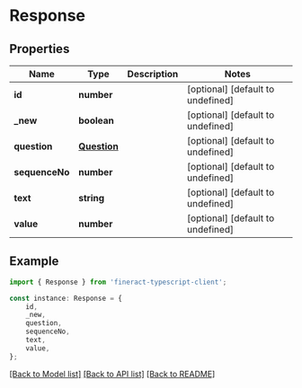 # Response


## Properties

Name | Type | Description | Notes
------------ | ------------- | ------------- | -------------
**id** | **number** |  | [optional] [default to undefined]
**_new** | **boolean** |  | [optional] [default to undefined]
**question** | [**Question**](Question.md) |  | [optional] [default to undefined]
**sequenceNo** | **number** |  | [optional] [default to undefined]
**text** | **string** |  | [optional] [default to undefined]
**value** | **number** |  | [optional] [default to undefined]

## Example

```typescript
import { Response } from 'fineract-typescript-client';

const instance: Response = {
    id,
    _new,
    question,
    sequenceNo,
    text,
    value,
};
```

[[Back to Model list]](../README.md#documentation-for-models) [[Back to API list]](../README.md#documentation-for-api-endpoints) [[Back to README]](../README.md)
